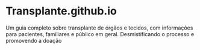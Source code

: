 # Transplante.github.io
Um guia completo sobre transplante de órgãos e tecidos, com informações para pacientes, familiares e público em geral. Desmistificando o processo e promovendo a doação

